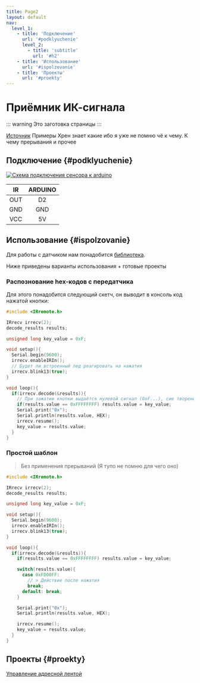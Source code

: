 ```yaml
---
title: Page2
layout: default
nav:
  level_1:
    - title: 'Подключение'
      url: '#podklyuchenie'
      level_2:
        - title: 'subtitle'
          url: '#h2'
    - title: 'Использование'
      url: '#ispolzovanie'
    - title: 'Проекты'
      url: '#proekty'
---
```

# Приёмник ИК-сигнала

::: warning
Это заготовка страницы
:::













[Источник](http://www.circuitbasics.com/arduino-ir-remote-receiver-tutorial/)
Примеры Хрен знает какие ибо я уже не помню чё к чему. К чему прерывания и прочее

## Подключение {#podklyuchenie}

[![Схема подключения сенсора к arduino](https://orpi.borland.ml/codelab/images/9e747d22-bc0e-42f6-8e33-4ddbf544117a.png "Схема подключения сенсора к arduino")](https://orpi.borland.ml/codelab/images/9e747d22-bc0e-42f6-8e33-4ddbf544117a.png)

| IR  | ARDUINO |
| :-: | :-----: |
| OUT | D2      |
| GND | GND     |
| VCC | 5V      |

## Использование {#ispolzovanie}
Для работы с датчиком нам понадобится [библиотека](http://z3t0.github.io/Arduino-IRremote/).

Ниже приведены варианты использования + готовые проекты
### Распознование hex-кодов с передатчика
Для этого понадобится следующий скетч, он выводит в консоль код нажатой кнопки:
```c
#include <IRremote.h>

IRrecv irrecv(2);
decode_results results;

unsigned long key_value = 0xF;

void setup(){
  Serial.begin(9600);
  irrecv.enableIRIn();
  // Будет ли встроенный лед реагировать на нажатия
  irrecv.blink13(true);
}

void loop(){
  if(irrecv.decode(&results)){
    // При зажатии кнопки выдаётся нулевой сигнал (0xF...), сие творение позволяет повторять код кнопки
    if(results.value == 0xFFFFFFFF) results.value = key_value;
    Serial.print("0x");
    Serial.println(results.value, HEX);
    irrecv.resume();
    key_value = results.value;
  }
}
```

### Простой шаблон <Badge text="alpha" type="warn" />
> Без применения прерываний (Я тупо не помню для чего оно)
```c
#include <IRremote.h>

IRrecv irrecv(2);
decode_results results;

unsigned long key_value = 0xF;

void setup(){
  Serial.begin(9600);
  irrecv.enableIRIn();
  irrecv.blink13(true);
}

void loop(){
  if(irrecv.decode(&results)){
    if(results.value == 0xFFFFFFFF) results.value = key_value;

    switch(results.value){
      case 0xFD00FF:
        // > Действие после нажатия
        break;
      default: break;
    }

    Serial.print("0x");
    Serial.println(results.value, HEX);

    irrecv.resume();
    key_value = results.value;
  }
}
```
## Проекты {#proekty}
[Управление адресной лентой](/projects/1.md) <Badge text="beta" type="warn" /><Badge text="v1" type="tip" />

